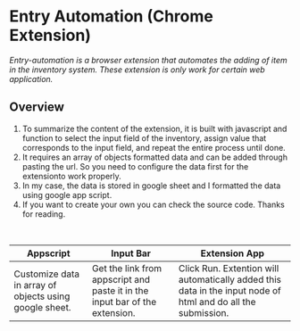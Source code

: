 # Entry Automation (Chrome Extension)
_Entry-automation is a browser extension that automates the adding of item in the inventory system. These extension is only work for certain web application._

## Overview
1. To summarize the content of the extension, it is built with javascript and function to select the input field of the inventory, assign value that corresponds to the input field, and repeat the entire process until done.
2. It requires an array of objects formatted data and can be added through pasting the url. So you need to configure the data first for the extensionto work properly.
3. In my case, the data is stored in google sheet and I formatted the data using google app script.
4. If you want to create your own you can check the source code. Thanks for reading.
   
<br/>

| Appscript | Input Bar | Extension App |
| --------- | ----- | ------------- |
| Customize data in array of objects using google sheet. | Get the link from appscript and paste it in the input bar of the extension. | Click Run. Extention will automatically added this data in the input node of html and do all the submission. |

  
